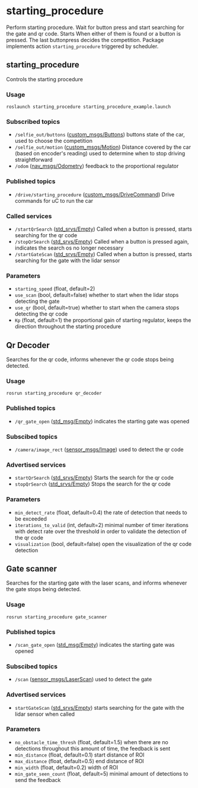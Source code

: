 # starting_procedure
Perform starting procedure. Wait for button press and start searching for the gate and qr code. Starts When either of them is found or a button is pressed. The last buttonpress decides the competition.
Package implements action `starting_procedure` triggered by scheduler.

## starting_procedure
Controls the starting procedure

### Usage
```
roslaunch starting_procedure starting_procedure_example.launch
```
### Subscribed topics
- `/selfie_out/buttons` ([custom_msgs/Buttons](./../../Shared/custom_msgs/msg/Buttons.msg))
   buttons state of the car, used to choose the competition
- `/selfie_out/motion` ([custom_msgs/Motion](./../../Shared/custom_msgs/msg/Motion.msg))
   Distance covered by the car (based on encoder's reading) used to determine when to stop driving straightforward
- `/odom` ([nav_msgs/Odometry](http://docs.ros.org/melodic/api/nav_msgs/html/msg/Odometry.html))
   feedback to the proportional regulator
### Published topics
- `/drive/starting_procedure` ([custom_msgs/DriveCommand](./../../Shared/custom_msgs/msg/DriveCommand.msg))
   Drive commands for uC to run the car

### Called services
- `/startQrSearch` ([std_srvs/Empty](http://docs.ros.org/melodic/api/std_srvs/html/srv/Empty.html))
   Called when a button is pressed, starts searching for the qr code
- `/stopQrSearch` ([std_srvs/Empty](http://docs.ros.org/melodic/api/std_srvs/html/srv/Empty.html))
   Called when a button is pressed again, indicates the search os no longer necessary
- `/startGateScan` ([std_srvs/Empty](http://docs.ros.org/melodic/api/std_srvs/html/srv/Empty.html))
   Called when a button is pressed, starts searching for the gate with the lidar sensor

### Parameters
- `starting_speed` (float, default=2)
- `use_scan` (bool, default=false)
   whether to start when the lidar stops detecting the gate
- `use_qr` (bool, default=true)
   whether to start when the camera stops detecting the qr code
- `Kp` (float, default=1)
   the proportional gain of starting regulator, keeps the direction throughout the starting procedure

## Qr Decoder
Searches for the qr code, informs whenever the qr code stops being detected.
### Usage
```
rosrun starting_procedure qr_decoder
```

### Published topics
- `/qr_gate_open` ([std_msg/Empty](http://docs.ros.org/api/std_msgs/html/msg/Empty.html))
   indicates the starting gate was opened
### Subscibed topics
- `/camera/image_rect` ([sensor_msgs/Image](http://docs.ros.org/melodic/api/sensor_msgs/html/msg/Image.html))
   used to detect the qr code

### Advertised services
- `startQrSearch` ([std_srvs/Empty](http://docs.ros.org/melodic/api/std_srvs/html/srv/Empty.html))
   Starts the search for the qr code
- `stopQrSearch` ([std_srvs/Empty](http://docs.ros.org/melodic/api/std_srvs/html/srv/Empty.html))
   Stops the search for the qr code
### Parameters
- `min_detect_rate` (float, default=0.4)
   the rate of detection that needs to be exceeded 
- `iterations_to_valid` (int, default=2)
   minimal number of timer iterations with detect rate over the threshold in order to validate the detection of the qr code
- `visualization` (bool, default=false)
   open the visualization of the qr code detection

## Gate scanner
Searches for the starting gate with the laser scans, and informs whenever the gate stops being detected.
### Usage
```
rosrun starting_procedure gate_scanner
```

### Published topics
- `/scan_gate_open` ([std_msg/Empty](http://docs.ros.org/api/std_msgs/html/msg/Empty.html))
   indicates the starting gate was opened
### Subscibed topics
- `/scan` ([sensor_msgs/LaserScan](http://docs.ros.org/melodic/api/sensor_msgs/html/msg/LaserScan.html))
   used to detect the gate

### Advertised services
- `startGateScan` ([std_srvs/Empty](http://docs.ros.org/melodic/api/std_srvs/html/srv/Empty.html))
   starts searching for the gate with the lidar sensor when called

### Parameters
- `no_obstacle_time_thresh` (float, default=1.5)
   when there are no detections throughout this amount of time, the feedback is sent
- `min_distance` (float, default=0.1)
   start distance of ROI
- `max_distance` (float, default=0.5)
   end distance of ROI
- `min_width` (float, default=0.2)
   width of ROI
- `min_gate_seen_count` (float, default=5)
   minimal amount of detections to send the feedback
